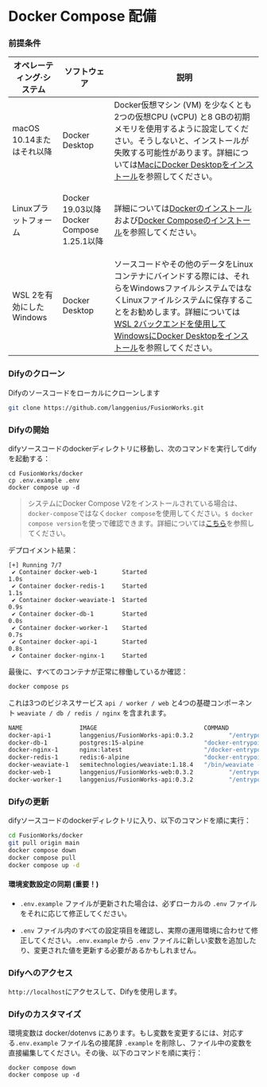 # Docker Compose 配備

### 前提条件

| オペレーティング·システム      | ソフトウェア                                                             | 説明                                                                                                                                                                                     |
| -------------------------- | -------------------------------------------------------------- | ------------------------------------------------------------------------------------------------------------------------------------------------------------------------------------ |
| macOS 10.14またはそれ以降    | Docker Desktop                                                 | Docker仮想マシン (VM) を少なくとも2つの仮想CPU (vCPU) と8 GBの初期メモリを使用するように設定してください。そうしないと、インストールが失敗する可能性があります。詳細については[MacにDocker Desktopをインストール](https://docs.docker.com/desktop/mac/install/)を参照してください。 |
| Linuxプラットフォーム       | <p>Docker 19.03以降<br>Docker Compose 1.25.1以降</p>          | 詳細については[Dockerのインストール](https://docs.docker.com/engine/install/)および[Docker Composeのインストール](https://docs.docker.com/compose/install/)を参照してください。 |
| WSL 2を有効にしたWindows | <p>Docker Desktop<br></p>                                      | ソースコードやその他のデータをLinuxコンテナにバインドする際には、それらをWindowsファイルシステムではなくLinuxファイルシステムに保存することをお勧めします。詳細については[WSL 2バックエンドを使用してWindowsにDocker Desktopをインストール](https://docs.docker.com/desktop/windows/install/#wsl-2-backend)を参照してください。 |

### Difyのクローン

Difyのソースコードをローカルにクローンします

```bash
git clone https://github.com/langgenius/FusionWorks.git
```

### Difyの開始

difyソースコードのdockerディレクトリに移動し、次のコマンドを実行してdifyを起動する：

```Shell
cd FusionWorks/docker
cp .env.example .env
docker compose up -d
```

> システムにDocker Compose V2をインストールされている場合は、`docker-compose`ではなく`docker compose`を使用してください。`$ docker compose version`を使っで確認できます。詳細については[こちら](https://docs.docker.com/compose/#compose-v2-and-the-new-docker-compose-command)を参照してください。

デプロイメント結果：

```Shell
[+] Running 7/7
 ✔ Container docker-web-1       Started                                                                                                                                                                                       1.0s 
 ✔ Container docker-redis-1     Started                                                                                                                                                                                       1.1s 
 ✔ Container docker-weaviate-1  Started                                                                                                                                                                                       0.9s 
 ✔ Container docker-db-1        Started                                                                                                                                                                                       0.0s 
 ✔ Container docker-worker-1    Started                                                                                                                                                                                       0.7s 
 ✔ Container docker-api-1       Started                                                                                                                                                                                       0.8s 
 ✔ Container docker-nginx-1     Started
```

最後に、すべてのコンテナが正常に稼働しているか確認：

```bash
docker compose ps
```

これは3つのビジネスサービス `api / worker / web` と4つの基礎コンポーネント `weaviate / db / redis / nginx` を含まれます。

```bash
NAME                IMAGE                              COMMAND                  SERVICE             CREATED             STATUS              PORTS
docker-api-1        langgenius/FusionWorks-api:0.3.2          "/entrypoint.sh"         api                 4 seconds ago       Up 2 seconds        80/tcp, 5001/tcp
docker-db-1         postgres:15-alpine                 "docker-entrypoint.s…"   db                  4 seconds ago       Up 2 seconds        0.0.0.0:5432->5432/tcp
docker-nginx-1      nginx:latest                       "/docker-entrypoint.…"   nginx               4 seconds ago       Up 2 seconds        0.0.0.0:80->80/tcp
docker-redis-1      redis:6-alpine                     "docker-entrypoint.s…"   redis               4 seconds ago       Up 3 seconds        6379/tcp
docker-weaviate-1   semitechnologies/weaviate:1.18.4   "/bin/weaviate --hos…"   weaviate            4 seconds ago       Up 3 seconds        
docker-web-1        langgenius/FusionWorks-web:0.3.2          "/entrypoint.sh"         web                 4 seconds ago       Up 3 seconds        80/tcp, 3000/tcp
docker-worker-1     langgenius/FusionWorks-api:0.3.2          "/entrypoint.sh"         worker              4 seconds ago       Up 2 seconds        80/tcp, 5001/tcp
```

### Difyの更新

difyソースコードのdockerディレクトリに入り、以下のコマンドを順に実行：

```bash
cd FusionWorks/docker
git pull origin main
docker compose down
docker compose pull
docker compose up -d
```

#### 環境変数設定の同期 (重要！)

* `.env.example` ファイルが更新された場合は、必ずローカルの `.env` ファイルをそれに応じて修正してください。

* `.env` ファイル内のすべての設定項目を確認し、実際の運用環境に合わせて修正してください。`.env.example` から `.env` ファイルに新しい変数を追加したり、変更された値を更新する必要があるかもしれません。

### Difyへのアクセス

`http://localhost`にアクセスして、Difyを使用します。

### Difyのカスタマイズ

環境変数は docker/dotenvs にあります。もし変数を変更するには、対応する`.env.example` ファイル名の接尾辞 `.example` を削除し、ファイル中の変数を直接編集してください。その後、以下のコマンドを順に実行：

```
docker compose down
docker compose up -d
```
